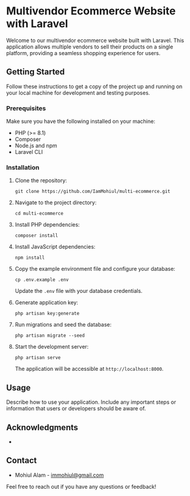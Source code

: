 # Multivendor Ecommerce Website with Laravel

Welcome to our multivendor ecommerce website built with Laravel. This application allows multiple vendors to sell their products on a single platform, providing a seamless shopping experience for users.

## Getting Started

Follow these instructions to get a copy of the project up and running on your local machine for development and testing purposes.

### Prerequisites

Make sure you have the following installed on your machine:

- PHP (>= 8.1)
- Composer
- Node.js and npm
- Laravel CLI

### Installation

1. Clone the repository:

   `git clone https://github.com/IamMohiul/multi-ecommerce.git`

2. Navigate to the project directory:

   `cd multi-ecommerce`

3. Install PHP dependencies:

   `composer install`

4. Install JavaScript dependencies:

   `npm install`

5. Copy the example environment file and configure your database:

   `cp .env.example .env`

   Update the `.env` file with your database credentials.

6. Generate application key:

   `php artisan key:generate`

7. Run migrations and seed the database:

   `php artisan migrate --seed`

8. Start the development server:

   `php artisan serve`

   The application will be accessible at `http://localhost:8000`.

## Usage

Describe how to use your application. Include any important steps or information that users or developers should be aware of.

## Acknowledgments

- 

## Contact

- Mohiul Alam - immohiul@gmail.com

Feel free to reach out if you have any questions or feedback!
